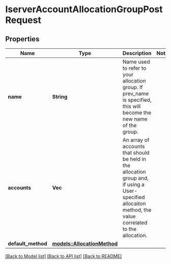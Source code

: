 # IserverAccountAllocationGroupPostRequest

## Properties

Name | Type | Description | Notes
------------ | ------------- | ------------- | -------------
**name** | **String** | Name used to refer to your allocation group. If prev_name is specified, this will become the new name of the group. | 
**accounts** | **Vec<String>** | An array of accounts that should be held in the allocation group and, if using a User-specified allocaiton method, the value correlated to the allocation. | 
**default_method** | [**models::AllocationMethod**](allocationMethod.md) |  | 

[[Back to Model list]](../README.md#documentation-for-models) [[Back to API list]](../README.md#documentation-for-api-endpoints) [[Back to README]](../README.md)


